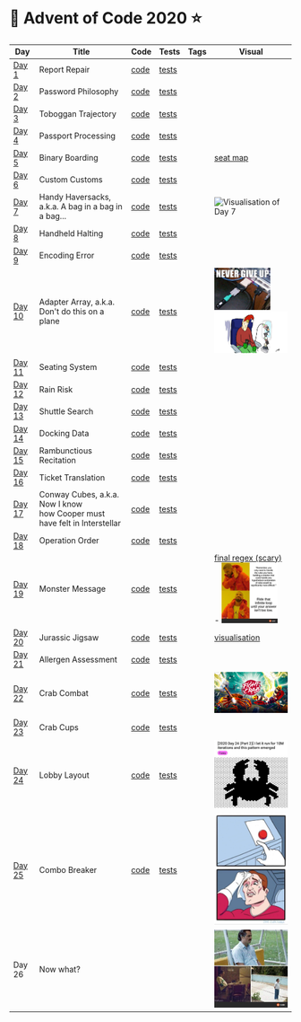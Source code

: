 # 🌠 Advent of Code 2020 ⭐️

| Day                                            | Title                                                                          | Code                   | Tests                                                      | Tags | Visual                                                                                                                                                     |
|------------------------------------------------|--------------------------------------------------------------------------------|------------------------|------------------------------------------------------------|------|------------------------------------------------------------------------------------------------------------------------------------------------------------|
| [Day 1](https://adventofcode.com/2020/day/1)   | Report Repair                                                                  | [code](day01/Day1.kt)  | [tests](../../../test/kotlin/aoc2020/day01/Day1KtTest.kt)  |
| [Day 2](https://adventofcode.com/2020/day/2)   | Password Philosophy                                                            | [code](day02/Day2.kt)  | [tests](../../../test/kotlin/aoc2020/day02/Day2KtTest.kt)  |
| [Day 3](https://adventofcode.com/2020/day/3)   | Toboggan Trajectory                                                            | [code](day03/Day3.kt)  | [tests](../../../test/kotlin/aoc2020/day03/Day3KtTest.kt)  |
| [Day 4](https://adventofcode.com/2020/day/4)   | Passport Processing                                                            | [code](day04/Day4.kt)  | [tests](../../../test/kotlin/aoc2020/day04/Day4KtTest.kt)  |
| [Day 5](https://adventofcode.com/2020/day/5)   | Binary Boarding                                                                | [code](day05/Day5.kt)  | [tests](../../../test/kotlin/aoc2020/day05/Day5KtTest.kt)  |      | [seat map](day05/seatMap)                                                                                                                                  |
| [Day 6](https://adventofcode.com/2020/day/6)   | Custom Customs                                                                 | [code](day06/Day6.kt)  | [tests](../../../test/kotlin/aoc2020/day06/Day6KtTest.kt)  |
| [Day 7](https://adventofcode.com/2020/day/7)   | Handy Haversacks, </br>a.k.a. A bag in a bag in a bag...                       | [code](day07/Day7.kt)  | [tests](../../../test/kotlin/aoc2020/day07/Day7KtTest.kt)  |      | <img src="https://i.redd.it/gx6l9oavzp361.jpg" alt="Visualisation of Day 7" width="80"/>                                                                   |
| [Day 8](https://adventofcode.com/2020/day/8)   | Handheld Halting                                                               | [code](day08/Day8.kt)  | [tests](../../../test/kotlin/aoc2020/day08/Day8KtTest.kt)  |
| [Day 9](https://adventofcode.com/2020/day/9)   | Encoding Error                                                                 | [code](day09/Day9.kt)  | [tests](../../../test/kotlin/aoc2020/day09/Day9KtTest.kt)  |
| [Day 10](https://adventofcode.com/2020/day/10) | Adapter Array, a.k.a. Don't do this on a plane                                 | [code](day10/Day10.kt) | [tests](../../../test/kotlin/aoc2020/day10/Day10KtTest.kt) |      | <img src="day10/day10.jpg" alt="Visualisation of Day 10" width="100" /> <img src="day10/day10_2.jpg" alt="Visualisation of Day 10" width="150" />          |
| [Day 11](https://adventofcode.com/2020/day/11) | Seating System                                                                 | [code](day11/Day11.kt) | [tests](../../../test/kotlin/aoc2020/day11/Day11KtTest.kt) |
| [Day 12](https://adventofcode.com/2020/day/12) | Rain Risk                                                                      | [code](day12/Day12.kt) | [tests](../../../test/kotlin/aoc2020/day12/Day12KtTest.kt) |
| [Day 13](https://adventofcode.com/2020/day/13) | Shuttle Search                                                                 | [code](day13/Day13.kt) | [tests](../../../test/kotlin/aoc2020/day13/Day13KtTest.kt) |
| [Day 14](https://adventofcode.com/2020/day/14) | Docking Data                                                                   | [code](day14/Day14.kt) | [tests](../../../test/kotlin/aoc2020/day14/Day14KtTest.kt) |
| [Day 15](https://adventofcode.com/2020/day/15) | Rambunctious Recitation                                                        | [code](day15/Day15.kt) | [tests](../../../test/kotlin/aoc2020/day15/Day15KtTest.kt) |
| [Day 16](https://adventofcode.com/2020/day/16) | Ticket Translation                                                             | [code](day16/Day16.kt) | [tests](../../../test/kotlin/aoc2020/day16/Day16KtTest.kt) |
| [Day 17](https://adventofcode.com/2020/day/17) | Conway Cubes, a.k.a. Now I know </br>how Cooper must have felt in Interstellar | [code](day17/Day17.kt) | [tests](../../../test/kotlin/aoc2020/day17/Day17KtTest.kt) |
| [Day 18](https://adventofcode.com/2020/day/18) | Operation Order                                                                | [code](day18/Day18.kt) | [tests](../../../test/kotlin/aoc2020/day18/Day18KtTest.kt) |
| [Day 19](https://adventofcode.com/2020/day/19) | Monster Message                                                                | [code](day19/Day19.kt) | [tests](../../../test/kotlin/aoc2020/day19/Day19KtTest.kt) |      | [final regex (scary)](day19/final_regex) - <img src="day19/meme_of_the_day.jpg" alt="Visualisation of Day 19" width="100"/>                                |
| [Day 20](https://adventofcode.com/2020/day/20) | Jurassic Jigsaw                                                                | [code](day20/Day20.kt) | [tests](../../../test/kotlin/aoc2020/day20/Day20KtTest.kt) |      | [visualisation](https://refined-github-html-preview.kidonng.workers.dev/martapanc/Advent-of-Code/raw/master/src/main/kotlin/aoc2020/day20/render/sea.html) |
| [Day 21](https://adventofcode.com/2020/day/21) | Allergen Assessment                                                            | [code](day21/Day21.kt) | [tests](../../../test/kotlin/aoc2020/day21/Day21KtTest.kt) |
| [Day 22](https://adventofcode.com/2020/day/22) | Crab Combat                                                                    | [code](day22/Day22.kt) | [tests](../../../test/kotlin/aoc2020/day22/Day22KtTest.kt) |      | <img src="day22/fight-crab.jpg" alt="Visualisation of Day 22" width="140"/>                                                                                |
| [Day 23](https://adventofcode.com/2020/day/23) | Crab Cups                                                                      | [code](day23/Day23.kt) | [tests](../../../test/kotlin/aoc2020/day23/Day23KtTest.kt) |
| [Day 24](https://adventofcode.com/2020/day/24) | Lobby Layout                                                                   | [code](day24/Day24.kt) | [tests](../../../test/kotlin/aoc2020/day24/Day24KtTest.kt) |      | <img src="day24/day24.jpg" alt="Visualisation of Day 24" width="140"/>                                                                                     |
| [Day 25](https://adventofcode.com/2020/day/25) | Combo Breaker                                                                  | [code](day25/Day25.kt) | [tests](../../../test/kotlin/aoc2020/day25/Day25KtTest.kt) |      | <img src="day25/day25.jpg" alt="Visualisation of Day 25" width="140"/>                                                                                     |
| Day 26                                         | Now what?                                                                      |                        |                                                            |      | <img src="day26/day26.jpg" alt="Visualisation of Day 26" width="140"/>                                                                                     |
